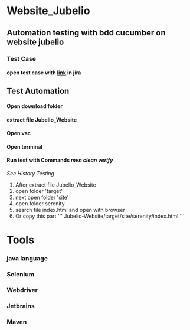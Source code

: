 # Website_Jubelio
Automation testing with bdd cucumber on website jubelio
--------------------------------------------------------
### Test Case
#### open test case with [link](https://bagas12.atlassian.net/projects/JTW?selectedItem=com.atlassian.plugins.atlassian-connect-plugin:com.xpandit.plugins.xray__testing-board#!page=test-repository&selectedFolder=6512aeb2944ba0629bb285a7) in jira

## Test Automation 
#### Open download folder
#### extract file Jubelio_Website
#### Open vsc
#### Open terminal 
#### Run test with Commands *mvn clean verify*

*See History Testing*
1. After extract file Jubelio_Website
2. open folder 'target'
3. next open folder 'site' 
4. open folder serenity
5. search file index.html and open with browser
6. Or copy this part 
'''
Jubelio-Website/target/site/serenity/index.html
'''

# Tools
### java language
### Selenium 
### Webdriver
### Jetbrains
### Maven
